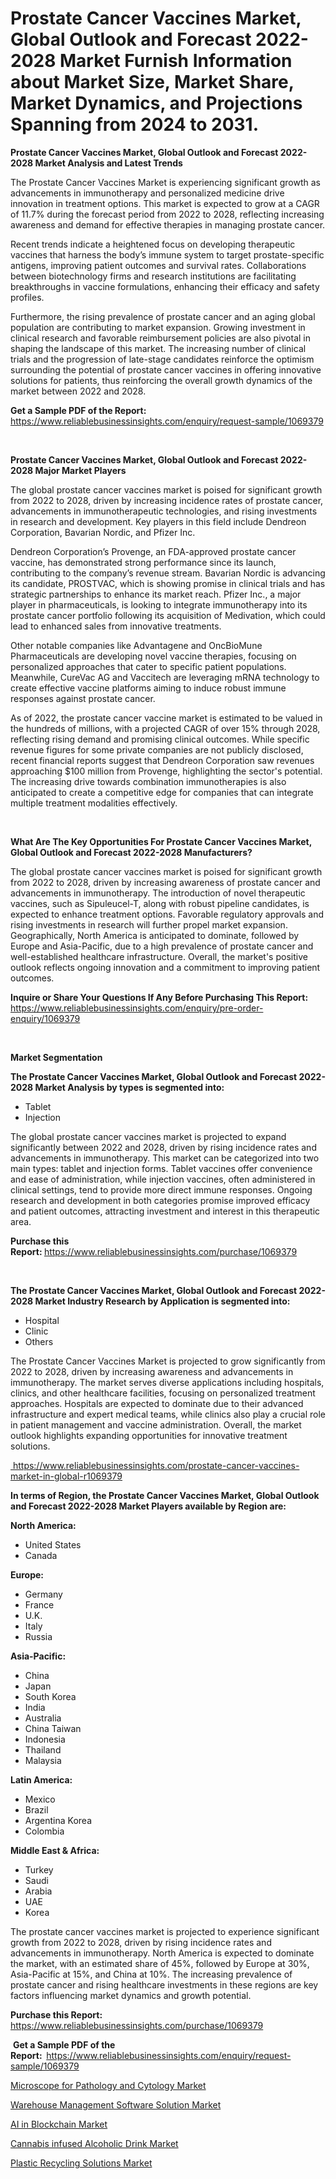 <p><h1>Prostate Cancer Vaccines Market, Global Outlook and Forecast 2022-2028 Market Furnish Information about Market Size, Market Share, Market Dynamics, and Projections Spanning from 2024 to 2031.</h1></p><p><strong>Prostate Cancer Vaccines Market, Global Outlook and Forecast 2022-2028 Market Analysis and Latest Trends</strong></p>
<p><p>The Prostate Cancer Vaccines Market is experiencing significant growth as advancements in immunotherapy and personalized medicine drive innovation in treatment options. This market is expected to grow at a CAGR of 11.7% during the forecast period from 2022 to 2028, reflecting increasing awareness and demand for effective therapies in managing prostate cancer. </p><p>Recent trends indicate a heightened focus on developing therapeutic vaccines that harness the body’s immune system to target prostate-specific antigens, improving patient outcomes and survival rates. Collaborations between biotechnology firms and research institutions are facilitating breakthroughs in vaccine formulations, enhancing their efficacy and safety profiles. </p><p>Furthermore, the rising prevalence of prostate cancer and an aging global population are contributing to market expansion. Growing investment in clinical research and favorable reimbursement policies are also pivotal in shaping the landscape of this market. The increasing number of clinical trials and the progression of late-stage candidates reinforce the optimism surrounding the potential of prostate cancer vaccines in offering innovative solutions for patients, thus reinforcing the overall growth dynamics of the market between 2022 and 2028.</p></p>
<p><strong>Get a Sample PDF of the Report:&nbsp;</strong> <a href="https://www.reliablebusinessinsights.com/enquiry/request-sample/1069379">https://www.reliablebusinessinsights.com/enquiry/request-sample/1069379</a></p>
<p>&nbsp;</p>
<p><strong>Prostate Cancer Vaccines Market, Global Outlook and Forecast 2022-2028 Major Market Players</strong></p>
<p><p>The global prostate cancer vaccines market is poised for significant growth from 2022 to 2028, driven by increasing incidence rates of prostate cancer, advancements in immunotherapeutic technologies, and rising investments in research and development. Key players in this field include Dendreon Corporation, Bavarian Nordic, and Pfizer Inc. </p><p>Dendreon Corporation’s Provenge, an FDA-approved prostate cancer vaccine, has demonstrated strong performance since its launch, contributing to the company’s revenue stream. Bavarian Nordic is advancing its candidate, PROSTVAC, which is showing promise in clinical trials and has strategic partnerships to enhance its market reach. Pfizer Inc., a major player in pharmaceuticals, is looking to integrate immunotherapy into its prostate cancer portfolio following its acquisition of Medivation, which could lead to enhanced sales from innovative treatments.</p><p>Other notable companies like Advantagene and OncBioMune Pharmaceuticals are developing novel vaccine therapies, focusing on personalized approaches that cater to specific patient populations. Meanwhile, CureVac AG and Vaccitech are leveraging mRNA technology to create effective vaccine platforms aiming to induce robust immune responses against prostate cancer.</p><p>As of 2022, the prostate cancer vaccine market is estimated to be valued in the hundreds of millions, with a projected CAGR of over 15% through 2028, reflecting rising demand and promising clinical outcomes. While specific revenue figures for some private companies are not publicly disclosed, recent financial reports suggest that Dendreon Corporation saw revenues approaching $100 million from Provenge, highlighting the sector's potential. The increasing drive towards combination immunotherapies is also anticipated to create a competitive edge for companies that can integrate multiple treatment modalities effectively.</p></p>
<p>&nbsp;</p>
<p><strong>What Are The Key Opportunities For Prostate Cancer Vaccines Market, Global Outlook and Forecast 2022-2028 Manufacturers?</strong></p>
<p><p>The global prostate cancer vaccines market is poised for significant growth from 2022 to 2028, driven by increasing awareness of prostate cancer and advancements in immunotherapy. The introduction of novel therapeutic vaccines, such as Sipuleucel-T, along with robust pipeline candidates, is expected to enhance treatment options. Favorable regulatory approvals and rising investments in research will further propel market expansion. Geographically, North America is anticipated to dominate, followed by Europe and Asia-Pacific, due to a high prevalence of prostate cancer and well-established healthcare infrastructure. Overall, the market's positive outlook reflects ongoing innovation and a commitment to improving patient outcomes.</p></p>
<p><strong>Inquire or Share Your Questions If Any Before Purchasing This Report:</strong> <a href="https://www.reliablebusinessinsights.com/enquiry/pre-order-enquiry/1069379">https://www.reliablebusinessinsights.com/enquiry/pre-order-enquiry/1069379</a></p>
<p>&nbsp;</p>
<p><strong>Market Segmentation</strong></p>
<p><strong>The Prostate Cancer Vaccines Market, Global Outlook and Forecast 2022-2028 Market Analysis by types is segmented into:</strong></p>
<p><ul><li>Tablet</li><li>Injection</li></ul></p>
<p><p>The global prostate cancer vaccines market is projected to expand significantly between 2022 and 2028, driven by rising incidence rates and advancements in immunotherapy. This market can be categorized into two main types: tablet and injection forms. Tablet vaccines offer convenience and ease of administration, while injection vaccines, often administered in clinical settings, tend to provide more direct immune responses. Ongoing research and development in both categories promise improved efficacy and patient outcomes, attracting investment and interest in this therapeutic area.</p></p>
<p><strong>Purchase this Report:&nbsp;</strong><a href="https://www.reliablebusinessinsights.com/purchase/1069379">https://www.reliablebusinessinsights.com/purchase/1069379</a></p>
<p>&nbsp;</p>
<p><strong>The Prostate Cancer Vaccines Market, Global Outlook and Forecast 2022-2028 Market Industry Research by Application is segmented into:</strong></p>
<p><ul><li>Hospital</li><li>Clinic</li><li>Others</li></ul></p>
<p><p>The Prostate Cancer Vaccines Market is projected to grow significantly from 2022 to 2028, driven by increasing awareness and advancements in immunotherapy. The market serves diverse applications including hospitals, clinics, and other healthcare facilities, focusing on personalized treatment approaches. Hospitals are expected to dominate due to their advanced infrastructure and expert medical teams, while clinics also play a crucial role in patient management and vaccine administration. Overall, the market outlook highlights expanding opportunities for innovative treatment solutions.</p></p>
<p><a href="https://www.reliablebusinessinsights.com/prostate-cancer-vaccines-market-in-global-r1069379">&nbsp;https://www.reliablebusinessinsights.com/prostate-cancer-vaccines-market-in-global-r1069379</a></p>
<p><strong>In terms of Region, the Prostate Cancer Vaccines Market, Global Outlook and Forecast 2022-2028 Market Players available by Region are:</strong></p>
<p>
    <p> <strong> North America: </strong>
        <ul>
            <li>United States</li>
            <li>Canada</li>
        </ul>
        </p> 
    <p> <strong> Europe: </strong>
        <ul>
            <li>Germany</li>
            <li>France</li>
            <li>U.K.</li>
            <li>Italy</li>
            <li>Russia</li>
        </ul>
        </p> 
    <p> <strong> Asia-Pacific: </strong>
        <ul>
            <li>China</li>
            <li>Japan</li>
            <li>South Korea</li>
            <li>India</li>
            <li>Australia</li>
            <li>China Taiwan</li>
            <li>Indonesia</li>
            <li>Thailand</li>
            <li>Malaysia</li>
        </ul>
        </p> 
    <p> <strong> Latin America: </strong>
        <ul>
            <li>Mexico</li>
            <li>Brazil</li>
            <li>Argentina Korea</li>
            <li>Colombia</li>
        </ul>
        </p> 
    <p> <strong> Middle East & Africa: </strong>
        <ul>
            <li>Turkey</li>
            <li>Saudi</li>
            <li>Arabia</li>
            <li>UAE</li>
            <li>Korea</li>
        </ul>
    </p>
    </p>
<p><p>The prostate cancer vaccines market is projected to experience significant growth from 2022 to 2028, driven by rising incidence rates and advancements in immunotherapy. North America is expected to dominate the market, with an estimated share of 45%, followed by Europe at 30%, Asia-Pacific at 15%, and China at 10%. The increasing prevalence of prostate cancer and rising healthcare investments in these regions are key factors influencing market dynamics and growth potential.</p></p>
<p><strong>Purchase this Report: </strong><a href="https://www.reliablebusinessinsights.com/purchase/1069379">https://www.reliablebusinessinsights.com/purchase/1069379</a></p>
<p>&nbsp;<strong>Get a Sample PDF of the Report:&nbsp;&nbsp;</strong><a href="https://www.reliablebusinessinsights.com/enquiry/request-sample/1069379">https://www.reliablebusinessinsights.com/enquiry/request-sample/1069379</a></p>
<p><strong></strong></p>
<p><p><a href="https://medium.com/@barbarakbess8920/microscope-for-pathology-and-cytology-industry-analysis-report-its-market-size-growing-with-a-cagr-de0d3c70acb4">Microscope for Pathology and Cytology Market</a></p><p><a href="https://www.linkedin.com/pulse/global-warehouse-management-software-solution-industry-analysis-o6wze?trackingId=LEHoSeGOS6eSksAdaX6nJA%3D%3D">Warehouse Management Software Solution Market</a></p><p><a href="https://www.linkedin.com/pulse/ai-blockchain-market-size-share-analysis-growth-trends-yb0zc?trackingId=f74LyWIiRliZWRemI5RHmw%3D%3D">AI in Blockchain Market</a></p><p><a href="https://medium.com/@sharquayrhodes1927/insights-into-the-cannabis-infused-alcoholic-drink-market-size-which-is-expanding-with-a-11-4-d67365a3f61e">Cannabis infused Alcoholic Drink Market</a></p><p><a href="https://www.linkedin.com/pulse/plastic-recycling-solutions-market-evolution-global-trends-rmbmc?trackingId=UkP0KcQjSWS0hhI49m9DnA%3D%3D">Plastic Recycling Solutions Market</a></p></p>